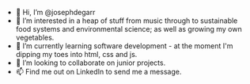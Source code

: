 - 👋 Hi, I’m @josephdegarr
- 👀 I’m interested in a heap of stuff from music through to sustainable food systems and environmental science; as well as growing my own vegetables.
- 🌱 I’m currently learning software development - at the moment I'm dipping my toes into html, css and js.
- 💞️ I’m looking to collaborate on junior projects.
- 📫 Find me out on LinkedIn to send me a message.

<!---
josephdegarr/josephdegarr is a ✨ special ✨ repository because its `README.md` (this file) appears on your GitHub profile.
You can click the Preview link to take a look at your changes.
--->
